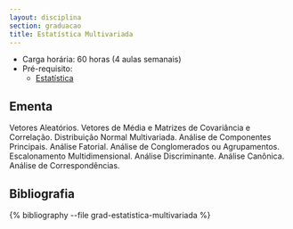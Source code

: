 ```yaml
---
layout: disciplina
section: graduacao
title: Estatística Multivariada
---
```


- Carga horária: 60 horas (4 aulas semanais)
- Pré-requisito:
    - [Estatística](estatistica.html)

## Ementa 

Vetores Aleatórios. Vetores de Média e Matrizes de Covariância e
Correlação. Distribuição Normal Multivariada. Análise de Componentes
Principais. Análise Fatorial. Análise de Conglomerados ou
Agrupamentos. Escalonamento Multidimensional. Análise
Discriminante. Análise Canônica. Análise de Correspondências.

## Bibliografia

{% bibliography --file grad-estatistica-multivariada %}
